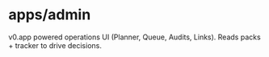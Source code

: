 # apps/admin
v0.app powered operations UI (Planner, Queue, Audits, Links). Reads packs + tracker to drive decisions.
